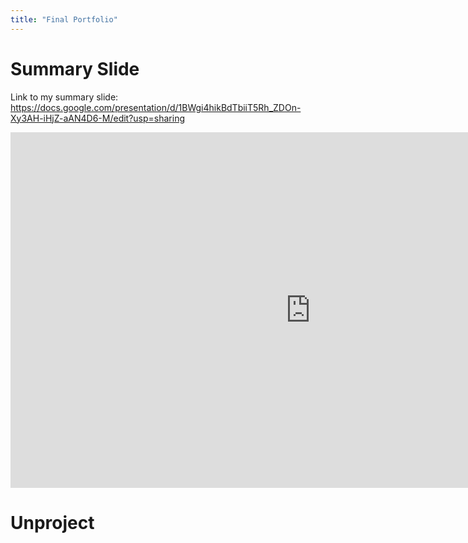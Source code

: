 ```yaml
---
title: "Final Portfolio"
---
```


# Summary Slide
Link to my summary slide: https://docs.google.com/presentation/d/1BWgi4hikBdTbiiT5Rh_ZDOn-Xy3AH-iHjZ-aAN4D6-M/edit?usp=sharing

<iframe src="https://docs.google.com/presentation/d/e/2PACX-1vRNhs1xIPdPEGBPj56KyuWQXoNKcD68S8NK5SNMOh9q7C-qHVrXZh99nr3jiz8msUCqElfLLeqhsukJ/embed?start=true&loop=false&delayms=3000" frameborder="0" width="960" height="569" allowfullscreen="true" mozallowfullscreen="true" webkitallowfullscreen="true"></iframe>


# Unproject


